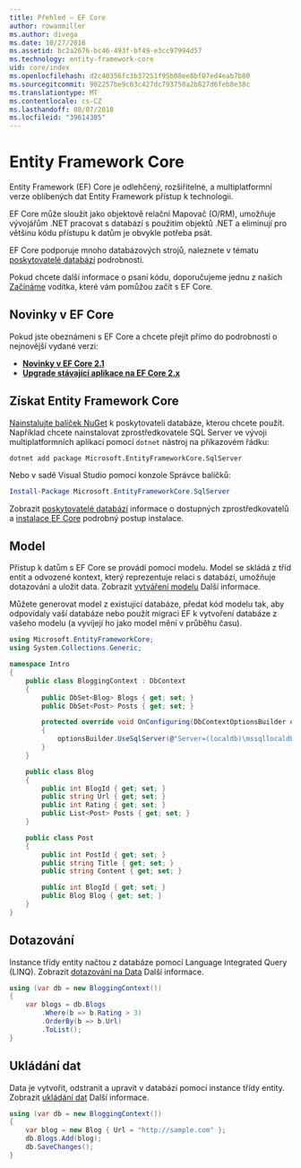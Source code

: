 ```yaml
---
title: Přehled – EF Core
author: rowanmiller
ms.author: divega
ms.date: 10/27/2016
ms.assetid: bc2a2676-bc46-493f-bf49-e3cc97994d57
ms.technology: entity-framework-core
uid: core/index
ms.openlocfilehash: d2c40356fc3b37251f95b08ee8bf07ed4eab7b80
ms.sourcegitcommit: 902257be9c63c427dc793750a2b827d6feb8e38c
ms.translationtype: MT
ms.contentlocale: cs-CZ
ms.lasthandoff: 08/07/2018
ms.locfileid: "39614305"
---
```

# <a name="entity-framework-core"></a>Entity Framework Core

Entity Framework (EF) Core je odlehčený, rozšiřitelné, a multiplatformní verze oblíbených dat Entity Framework přístup k technologii.

EF Core může sloužit jako objektově relační Mapovač (O/RM), umožňuje vývojářům .NET pracovat s databází s použitím objektů .NET a eliminují pro většinu kódu přístupu k datům je obvykle potřeba psát.

EF Core podporuje mnoho databázových strojů, naleznete v tématu [poskytovatelé databází](providers/index.md) podrobnosti.

Pokud chcete další informace o psaní kódu, doporučujeme jednu z našich [Začínáme](get-started/index.md) vodítka, které vám pomůžou začít s EF Core.

## <a name="what-is-new-in-ef-core"></a>Novinky v EF Core

Pokud jste obeznámeni s EF Core a chcete přejít přímo do podrobností o nejnovější vydané verzi:

- **[Novinky v EF Core 2.1](xref:core/what-is-new/ef-core-2.1)**
- **[Upgrade stávající aplikace na EF Core 2.x](xref:core/miscellaneous/1x-2x-upgrade)**


## <a name="get-entity-framework-core"></a>Získat Entity Framework Core

[Nainstalujte balíček NuGet](https://docs.nuget.org/ndocs/quickstart/use-a-package) k poskytovateli databáze, kterou chcete použít. Například chcete nainstalovat zprostředkovatele SQL Server ve vývoji multiplatformních aplikací pomocí `dotnet` nástroj na příkazovém řádku:

``` Console
dotnet add package Microsoft.EntityFrameworkCore.SqlServer
```

Nebo v sadě Visual Studio pomocí konzole Správce balíčků:

``` PowerShell
Install-Package Microsoft.EntityFrameworkCore.SqlServer
```
Zobrazit [poskytovatelé databází](providers/index.md) informace o dostupných zprostředkovatelů a [instalace EF Core](get-started/install/index.md) podrobný postup instalace.

## <a name="the-model"></a>Model

Přístup k datům s EF Core se provádí pomocí modelu. Model se skládá z tříd entit a odvozené kontext, který reprezentuje relaci s databází, umožňuje dotazování a uložit data. Zobrazit [vytváření modelu](modeling/index.md) Další informace.

Můžete generovat model z existující databáze, předat kód modelu tak, aby odpovídaly vaší databáze nebo použít migraci EF k vytvoření databáze z vašeho modelu (a vyvíjejí ho jako model mění v průběhu času).

``` csharp
using Microsoft.EntityFrameworkCore;
using System.Collections.Generic;

namespace Intro
{
    public class BloggingContext : DbContext
    {
        public DbSet<Blog> Blogs { get; set; }
        public DbSet<Post> Posts { get; set; }

        protected override void OnConfiguring(DbContextOptionsBuilder optionsBuilder)
        {
            optionsBuilder.UseSqlServer(@"Server=(localdb)\mssqllocaldb;Database=MyDatabase;Trusted_Connection=True;");
        }
    }

    public class Blog
    {
        public int BlogId { get; set; }
        public string Url { get; set; }
        public int Rating { get; set; }
        public List<Post> Posts { get; set; }
    }

    public class Post
    {
        public int PostId { get; set; }
        public string Title { get; set; }
        public string Content { get; set; }

        public int BlogId { get; set; }
        public Blog Blog { get; set; }
    }
}
```

## <a name="querying"></a>Dotazování

Instance třídy entity načtou z databáze pomocí Language Integrated Query (LINQ). Zobrazit [dotazování na Data](querying/index.md) Další informace.

``` csharp
using (var db = new BloggingContext())
{
    var blogs = db.Blogs
        .Where(b => b.Rating > 3)
        .OrderBy(b => b.Url)
        .ToList();
}
```

## <a name="saving-data"></a>Ukládání dat

Data je vytvořit, odstranit a upravit v databázi pomocí instance třídy entity. Zobrazit [ukládání dat](saving/index.md) Další informace.

``` csharp
using (var db = new BloggingContext())
{
    var blog = new Blog { Url = "http://sample.com" };
    db.Blogs.Add(blog);
    db.SaveChanges();
}
```
